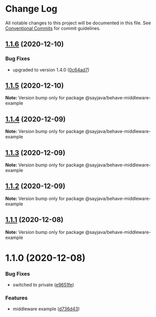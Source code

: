 # Change Log

All notable changes to this project will be documented in this file.
See [Conventional Commits](https://conventionalcommits.org) for commit guidelines.

## [1.1.6](https://github.com/sayjava/flyt/compare/@sayjava/behave-middleware-example@1.1.5...@sayjava/behave-middleware-example@1.1.6) (2020-12-10)


### Bug Fixes

* upgraded to version 1.4.0 ([0c64ad7](https://github.com/sayjava/flyt/commit/0c64ad78e0c5f73ab6b5448e9fa5201dc396ccd0))





## [1.1.5](https://github.com/sayjava/flyt/compare/@sayjava/behave-middleware-example@1.1.4...@sayjava/behave-middleware-example@1.1.5) (2020-12-10)

**Note:** Version bump only for package @sayjava/behave-middleware-example





## [1.1.4](https://github.com/sayjava/flyt/compare/@sayjava/behave-middleware-example@1.1.3...@sayjava/behave-middleware-example@1.1.4) (2020-12-09)

**Note:** Version bump only for package @sayjava/behave-middleware-example





## [1.1.3](https://github.com/sayjava/flyt/compare/@sayjava/behave-middleware-example@1.1.2...@sayjava/behave-middleware-example@1.1.3) (2020-12-09)

**Note:** Version bump only for package @sayjava/behave-middleware-example





## [1.1.2](https://github.com/sayjava/flyt/compare/@sayjava/behave-middleware-example@1.1.1...@sayjava/behave-middleware-example@1.1.2) (2020-12-09)

**Note:** Version bump only for package @sayjava/behave-middleware-example





## [1.1.1](https://github.com/sayjava/flyt/compare/@sayjava/behave-middleware-example@1.1.0...@sayjava/behave-middleware-example@1.1.1) (2020-12-08)

**Note:** Version bump only for package @sayjava/behave-middleware-example





# 1.1.0 (2020-12-08)


### Bug Fixes

* switched to private ([e9651fe](https://github.com/sayjava/flyt/commit/e9651fe1e29f257bca6186efb6e29757369447a2))


### Features

* middleware example ([d736d43](https://github.com/sayjava/flyt/commit/d736d4349ab5d75c7549e451bc091cd00980aeb6))
